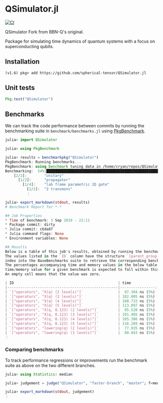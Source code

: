 # QSimulator.jl

[![CI](https://github.com/spherical-tensor/QSimulator.jl/actions/workflows/CI.yml/badge.svg?branch=master)](https://github.com/spherical-tensorQSimulator.jl/actions/workflows/CI.yml)

QSimulator Fork from BBN-Q's original.

Package for simulating time dynamics of quantum systems with a focus on superconducting qubits.

## Installation

```
(v1.6) pkg> add https://github.com/spherical-tensor/QSimulator.jl
```

## Unit tests

```julia
Pkg.test("QSimulator")
```

## Benchmarks

We can track the code performance between commits by running the benchmarking suite in
`benchmark/benchmarks.jl` using [PkgBenchmark](https://github.com/JuliaCI/PkgBenchmark.jl).

```julia
julia> import QSimulator

julia> using PkgBenchmark

julia> results = benchmarkpkg("QSimulator")
PkgBenchmark: Running benchmarks...
PkgBenchmark: using benchmark tuning data in /home/cryan/repos/QSimulator.jl/benchmark/tune.json
Benchmarking:  54%|███████████████████████████████████████████████████████████████▎                                                      |  ETA: 0:01:00
    [2/2]:        "unitary"
      [1/2]:      "propagator"
        [1/4]:    "lab frame parametric 2Q gate"
          [2/2]:  "2 transmons"
          ⋮

julia> export_markdown(stdout, results)
# Benchmark Report for *.*

## Job Properties
* Time of benchmark: 3 Sep 2019 - 22:11
* Package commit: dirty
* Julia commit: c6da87
* Julia command flags: None
* Environment variables: None

## Results
Below is a table of this job's results, obtained by running the benchmarks.
The values listed in the `ID` column have the structure `[parent_group, child_group, ..., key]`, and can be used to
index into the BaseBenchmarks suite to retrieve the corresponding benchmarks.
The percentages accompanying time and memory values in the below table are noise tolerances. The "true"
time/memory value for a given benchmark is expected to fall within this percentage of the reported value.
An empty cell means that the value was zero.

| ID                                                | time            | GC time    | memory          | allocations |
|---------------------------------------------------|----------------:|-----------:|----------------:|------------:|
| `["operators", "X(q) (2 levels)"]`                |  97.304 ns (5%) |            |  272 bytes (1%) |           4 |
| `["operators", "X(q) (3 levels)"]`                | 102.005 ns (5%) |            |  320 bytes (1%) |           4 |
| `["operators", "X(q) (4 levels)"]`                | 108.733 ns (5%) |            |  384 bytes (1%) |           4 |
| `["operators", "X(q) (5 levels)"]`                | 113.097 ns (5%) |            |  464 bytes (1%) |           4 |
| `["operators", "X(q, 0.123) (2 levels)"]`         |  95.520 ns (5%) |            |  272 bytes (1%) |           4 |
| `["operators", "X(q, 0.123) (3 levels)"]`         | 101.485 ns (5%) |            |  320 bytes (1%) |           4 |
| `["operators", "X(q, 0.123) (4 levels)"]`         | 105.386 ns (5%) |            |  384 bytes (1%) |           4 |
| `["operators", "X(q, 0.123) (5 levels)"]`         | 116.289 ns (5%) |            |  464 bytes (1%) |           4 |
| `["operators", "lowering(q) (2 levels)"]`         |  77.935 ns (5%) |            |  240 bytes (1%) |           3 |
| `["operators", "lowering(q) (3 levels)"]`         |  80.843 ns (5%) |            |  288 bytes (1%) |           3 |
⋮
```

### Comparing benchmarks

To track performance regressions or improvements run the benchmark suite as above on the two
different branches.

```julia
julia> using Statistics: median

julia> judgement = judge("QSimulator", "faster-branch", "master"; f=median)

julia> export_markdown(stdout, judgement)
⋮
```
